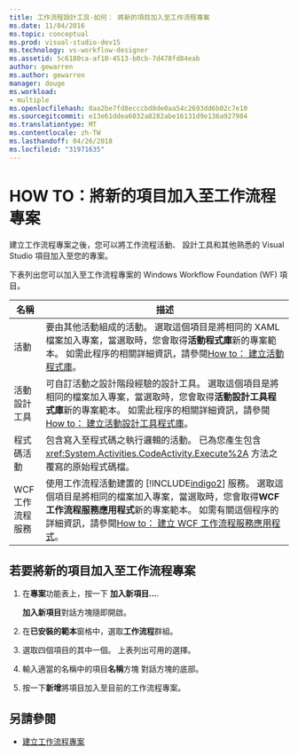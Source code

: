 ```yaml
---
title: 工作流程設計工具-如何： 將新的項目加入至工作流程專案
ms.date: 11/04/2016
ms.topic: conceptual
ms.prod: visual-studio-dev15
ms.technology: vs-workflow-designer
ms.assetid: 5c6180ca-af10-4513-b0cb-7d478fd84eab
author: gewarren
ms.author: gewarren
manager: douge
ms.workload:
- multiple
ms.openlocfilehash: 0aa2be7fd8ecccbd8de0aa54c2693dd6b02c7e10
ms.sourcegitcommit: e13e61ddea6032a8282abe16131d9e136a927984
ms.translationtype: MT
ms.contentlocale: zh-TW
ms.lasthandoff: 04/26/2018
ms.locfileid: "31971635"
---
```

# <a name="how-to-add-a-new-item-to-a-workflow-project"></a>HOW TO：將新的項目加入至工作流程專案

建立工作流程專案之後，您可以將工作流程活動、 設計工具和其他熟悉的 Visual Studio 項目加入至您的專案。

下表列出您可以加入至工作流程專案的 Windows Workflow Foundation (WF) 項目。

|名稱|描述|
|----------|-----------------|
|活動|要由其他活動組成的活動。 選取這個項目是將相同的 XAML 檔案加入專案，當選取時，您會取得**活動程式庫**新的專案範本。 如需此程序的相關詳細資訊，請參閱[How to： 建立活動程式庫](../workflow-designer/how-to-create-an-activity-library.md)。|
|活動設計工具|可自訂活動之設計階段經驗的設計工具。 選取這個項目是將相同的檔案加入專案，當選取時，您會取得**活動設計工具程式庫**新的專案範本。 如需此程序的相關詳細資訊，請參閱[How to： 建立活動設計工具程式庫](../workflow-designer/how-to-create-an-activity-designer-library.md)。|
|程式碼活動|包含寫入至程式碼之執行邏輯的活動。 已為您產生包含 <xref:System.Activities.CodeActivity.Execute%2A> 方法之覆寫的原始程式碼檔。|
|WCF 工作流程服務|使用工作流程活動建置的 [!INCLUDE[indigo2](../workflow-designer/includes/indigo2_md.md)] 服務。 選取這個項目是將相同的檔案加入專案，當選取時，您會取得**WCF 工作流程服務應用程式**新的專案範本。 如需有關這個程序的詳細資訊，請參閱[How to： 建立 WCF 工作流程服務應用程式](../workflow-designer/how-to-create-a-wcf-workflow-service-application.md)。|

## <a name="to-add-a-new-item-to-a-workflow-project"></a>若要將新的項目加入至工作流程專案

1.  在**專案**功能表上，按一下 **加入新項目...**.

     **加入新項目**對話方塊隨即開啟。

2.  在**已安裝的範本**窗格中，選取**工作流程**群組。

3.  選取四個項目的其中一個。 上表列出可用的選擇。

4.  輸入適當的名稱中的項目**名稱**方塊 對話方塊的底部。

5.  按一下**新增**將項目加入至目前的工作流程專案。

## <a name="see-also"></a>另請參閱

- [建立工作流程專案](../workflow-designer/creating-a-workflow-project.md)